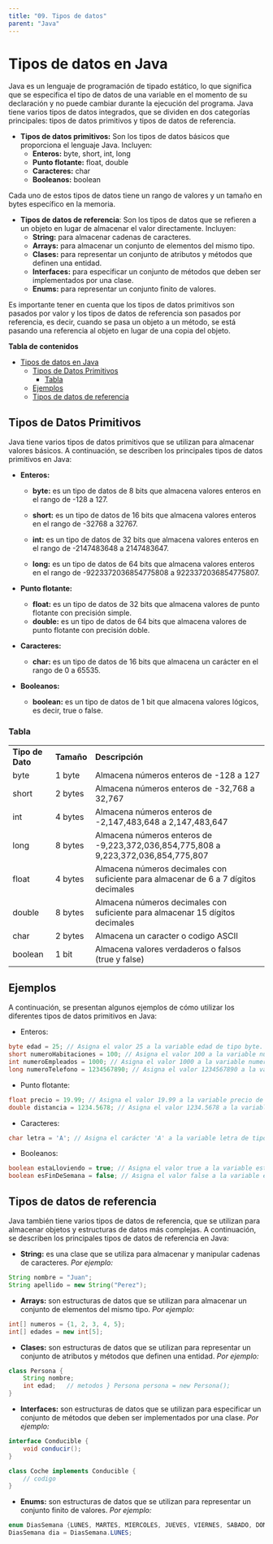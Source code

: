 ```yaml
---
title: "09. Tipos de datos"
parent: "Java"
---
```


Tipos de datos en Java
======================

Java es un lenguaje de programación de tipado estático, lo que significa que se especifica el tipo de datos de una variable en el momento de su declaración y no puede cambiar durante la ejecución del programa. Java tiene varios tipos de datos integrados, que se dividen en dos categorías principales: tipos de datos primitivos y tipos de datos de referencia.

*   **Tipos de datos primitivos:** Son los tipos de datos básicos que proporciona el lenguaje Java. Incluyen:
    *   **Enteros:** byte, short, int, long
    *   **Punto flotante:** float, double
    *   **Caracteres:** char
    *   **Booleanos:** boolean

Cada uno de estos tipos de datos tiene un rango de valores y un tamaño en bytes específico en la memoria.

*   **Tipos de datos de referencia**: Son los tipos de datos que se refieren a un objeto en lugar de almacenar el valor directamente. Incluyen:
    *   **String:** para almacenar cadenas de caracteres.
    *   **Arrays:** para almacenar un conjunto de elementos del mismo tipo.
    *   **Clases:** para representar un conjunto de atributos y métodos que definen una entidad.
    *   **Interfaces:** para especificar un conjunto de métodos que deben ser implementados por una clase.
    *   **Enums:** para representar un conjunto finito de valores.

Es importante tener en cuenta que los tipos de datos primitivos son pasados por valor y los tipos de datos de referencia son pasados por referencia, es decir, cuando se pasa un objeto a un método, se está pasando una referencia al objeto en lugar de una copia del objeto.

**Tabla de contenidos**

- [Tipos de datos en Java](#tipos-de-datos-en-java)
  - [Tipos de Datos Primitivos](#tipos-de-datos-primitivos)
    - [Tabla](#tabla)
  - [Ejemplos](#ejemplos)
  - [Tipos de datos de referencia](#tipos-de-datos-de-referencia)

Tipos de Datos Primitivos
-------------------------

Java tiene varios tipos de datos primitivos que se utilizan para almacenar valores básicos. A continuación, se describen los principales tipos de datos primitivos en Java:

*   **Enteros:**
    
    *   **byte:** es un tipo de datos de 8 bits que almacena valores enteros en el rango de -128 a 127.
    *   **short:** es un tipo de datos de 16 bits que almacena valores enteros en el rango de -32768 a 32767.
    
    *   **int:** es un tipo de datos de 32 bits que almacena valores enteros en el rango de -2147483648 a 2147483647.
    *   **long:** es un tipo de datos de 64 bits que almacena valores enteros en el rango de -9223372036854775808 a 9223372036854775807.

*   **Punto flotante:**
    *   **float:** es un tipo de datos de 32 bits que almacena valores de punto flotante con precisión simple.
    *   **double:** es un tipo de datos de 64 bits que almacena valores de punto flotante con precisión doble.

*   **Caracteres:**
    *   **char:** es un tipo de datos de 16 bits que almacena un carácter en el rango de 0 a 65535.

*   **Booleanos:**
    *   **boolean:** es un tipo de datos de 1 bit que almacena valores lógicos, es decir, true o false.

### Tabla

|     |     |     |
| --- | --- | --- |
| **Tipo de Dato** | **Tamaño** | **Descripción** |
| byte | 1 byte | Almacena números enteros de -128 a 127 |
| short | 2 bytes | Almacena números enteros de -32,768 a 32,767 |
| int | 4 bytes | Almacena números enteros de -2,147,483,648 a 2,147,483,647 |
| long | 8 bytes | Almacena números enteros de -9,223,372,036,854,775,808 a 9,223,372,036,854,775,807 |
| float | 4 bytes | Almacena números decimales con suficiente para almacenar de 6 a 7 dígitos decimales |
| double | 8 bytes | Almacena números decimales con suficiente para almacenar 15 dígitos decimales |
| char | 2 bytes | Almacena un caracter o codigo ASCII |
| boolean | 1 bit | Almacena valores verdaderos o falsos (true y false) |

Ejemplos
--------

A continuación, se presentan algunos ejemplos de cómo utilizar los diferentes tipos de datos primitivos en Java:

*   Enteros:

```java
byte edad = 25; // Asigna el valor 25 a la variable edad de tipo byte. 
short numeroHabitaciones = 100; // Asigna el valor 100 a la variable numeroHabitaciones de tipo short. 
int numeroEmpleados = 1000; // Asigna el valor 1000 a la variable numeroEmpleados de tipo int. 
long numeroTelefono = 1234567890; // Asigna el valor 1234567890 a la variable numeroTelefono de tipo long.
```

*   Punto flotante:

```java
float precio = 19.99; // Asigna el valor 19.99 a la variable precio de tipo float. 
double distancia = 1234.5678; // Asigna el valor 1234.5678 a la variable distancia de tipo double.`
```

*   Caracteres:

```java
char letra = 'A'; // Asigna el carácter 'A' a la variable letra de tipo char.
```

*   Booleanos:

```java
boolean estaLloviendo = true; // Asigna el valor true a la variable estaLloviendo de tipo boolean. 
boolean esFinDeSemana = false; // Asigna el valor false a la variable esFinDeSemana de tipo boolean.
```

Tipos de datos de referencia
----------------------------

Java también tiene varios tipos de datos de referencia, que se utilizan para almacenar objetos y estructuras de datos más complejas. A continuación, se describen los principales tipos de datos de referencia en Java:

*   **String:** es una clase que se utiliza para almacenar y manipular cadenas de caracteres. _Por ejemplo:_

```java
String nombre = "Juan"; 
String apellido = new String("Perez");
```

*   **Arrays:** son estructuras de datos que se utilizan para almacenar un conjunto de elementos del mismo tipo. _Por ejemplo:_

```java
int[] numeros = {1, 2, 3, 4, 5}; 
int[] edades = new int[5];
```

*   **Clases:** son estructuras de datos que se utilizan para representar un conjunto de atributos y métodos que definen una entidad. _Por ejemplo:_

```java
class Persona {    
    String nombre;   
    int edad;   // metodos } Persona persona = new Persona();
}
```

*   **Interfaces:** son estructuras de datos que se utilizan para especificar un conjunto de métodos que deben ser implementados por una clase. _Por ejemplo:_

```java
interface Conducible {    
    void conducir(); 
} 

class Coche implements Conducible {    
    // codigo 
}
```

*   **Enums:** son estructuras de datos que se utilizan para representar un conjunto finito de valores. _Por ejemplo:_

```java
enum DiasSemana {LUNES, MARTES, MIERCOLES, JUEVES, VIERNES, SABADO, DOMINGO} 
DiasSemana dia = DiasSemana.LUNES;
```
